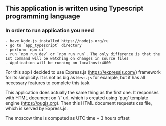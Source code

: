 ## This application is written using Typescript programming language

### In order to run application you need
    - have Node.js installed https://nodejs.org/ru
    - go to `app_typescript` directory
    - perform `npm ci`
    - run `npm run dev` or `npm run run`. The only difference is that the 1st command will be watching on changes in source files
    - Application will be running on localhost:4000

For this app I decided to use Express.js (https://expressjs.com/) framework for its simplicity. It is not as big as `Nest.js` for example, but it has all necessary features to complete this task.

This application does actually the same thing as the first one. It responses with HTML document on '/' url, which is created using 'pug' template engine (https://pugjs.org). Then this HTML document requests css file, which is served by Express.js.

The moscow time is computed as UTC time + 3 hours offset